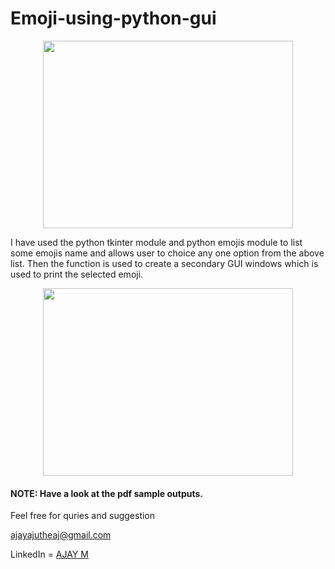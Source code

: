 # Emoji-using-python-gui

<p align="center">

<img width="400" height="300" src="https://user-images.githubusercontent.com/60919132/90785996-a9799e80-e320-11ea-82c4-b5ff5e87fc26.jpg" >

</p>

  I have used the python tkinter module and python emojis module to list some emojis name and allows user to choice any one option from the above list. Then the function is used to create a secondary GUI windows which is used to print the selected emoji.


<p align="center">

<img width="400" height="300" src="https://user-images.githubusercontent.com/60919132/90786445-3290d580-e321-11ea-91d1-d16860899090.png" >

</p>

#### NOTE: Have a look at the pdf sample outputs.

Feel free for quries and suggestion

ajayajutheaj@gmail.com

LinkedIn = [AJAY M](https://www.linkedin.com/in/ajay-m-4b00a51a5/)
